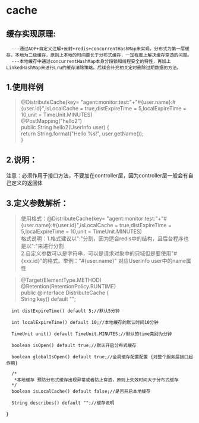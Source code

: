 # **cache**   
## **缓存实现原理:**      
      ---通过AOP+自定义注解+反射+redis+concurrentHashMap来实现，分布式为第一层缓存，本地为二级缓存，原则上本地的时间要长于分布式缓存，一定程度上解决缓存穿透的问题。   
      ---本地缓存中通过concurrentHashMap本身分段锁和线程安全的特性，再加上LinkedHashMap来进行Lru的缓存清除策略。后续会补充相关定时删除过期数据的方法。   


## 1.使用样例
   >@DistributeCache(key= "agent:monitor:test:"+"#{user.name}:#{user.id}",isLocalCache = true,distExpireTime = 5,localExpireTime = 10,unit = TimeUnit.MINUTES)   
    @PostMapping("hello2")   
    public String hello2(UserInfo user) {   
      return String.format("Hello %s!", user.getName());   
    }     
    
    
## 2.说明：   
   注意：必须作用于接口方法，不要加在controller层，因为controller层一般会有自己定义的返回体   
   
   
## 3.定义参数解析：   
   >使用格式：@DistributeCache(key= "agent:monitor:test:"+"#{user.name}:#{user.id}",isLocalCache = true,distExpireTime = 5,localExpireTime = 10,unit = TimeUnit.MINUTES)   
   格式说明：1.格式建议以":"分割，因为适合redis中的结构，且后台程序也是以":"来进行分割   
             2.自定义参数可以是字符串，可以是请求对象中的只域但是要使用"#{xxx.id}"的格式。举例："#{user.name}" 对应UserInfo user中的name属性   
             
   >@Target(ElementType.METHOD)   
   @Retention(RetentionPolicy.RUNTIME)   
   public @interface DistributeCache {   
      String key() default "";   

      int distExpireTime() default 5;//默认5分钟   

      int localExpireTime() default 10;//本地缓存的默认时间10分钟   

      TimeUnit unit() default TimeUnit.MINUTES;//默认的time类别为分钟   

      boolean isOpen() default true;//默认开启分布式缓存   

      boolean globalIsOpen() default true;//全局缓存配置配置 {对整个服务层接口起作用}   

      /*
       *本地缓存 预防分布式缓存出现异常或者防止穿透，原则上失效时间大于分布式缓存   
      */
      boolean isLocalCache() default false;//是否开启本地缓存   

      String describes() default "";//缓存说明   
}   
